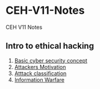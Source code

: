 # CEH-V11-Notes
CEH V11 Notes

## Intro to ethical hacking 

1) [Basic cyber security concept](https://github.com/moulik-source/CEH-V11-Notes/blob/main/Intro%20to%20ethical%20hacking)
2) [Attackers Motivation](https://github.com/moulik-source/CEH-V11-Notes/blob/main/Intro%20to%20ethical%20hacking)
3) [Atttack classification](https://github.com/moulik-source/CEH-V11-Notes/blob/main/Intro%20to%20ethical%20hacking)
4) [Information Warfare](https://github.com/moulik-source/CEH-V11-Notes/blob/main/Intro%20to%20ethical%20hacking)
